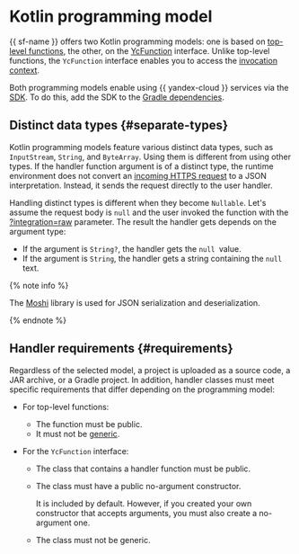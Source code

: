 # Kotlin programming model

{{ sf-name }} offers two Kotlin programming models: one is based on [top-level functions](top-level-function.md), the other, on the [YcFunction](yc-function.md) interface. Unlike top-level functions, the `YcFunction` interface enables you to access the [invocation context](../context.md).

Both programming models enable using {{ yandex-cloud }} services via the [SDK](../sdk.md). To do this, add the SDK to the [Gradle dependencies](../dependencies.md#gradle).

## Distinct data types {#separate-types}

Kotlin programming models feature various distinct data types, such as `InputStream`, `String`, and `ByteArray`. Using them is different from using other types. If the handler function argument is of a distinct type, the runtime environment does not convert an [incoming HTTPS request](../../../concepts/function-invoke.md#http) to a JSON interpretation. Instead, it sends the request directly to the user handler.

Handling distinct types is different when they become `Nullable`. Let's assume the request body is `null` and the user invoked the function with the [?integration=raw](../../../concepts/function-invoke.md#http) parameter. The result the handler gets depends on the argument type:

* If the argument is `String?`, the handler gets the `null `value.
* If the argument is `String`, the handler gets a string containing the `null` text.

{% note info %}

The [Moshi](https://github.com/square/moshi) library is used for JSON serialization and deserialization.

{% endnote %}

## Handler requirements {#requirements}

Regardless of the selected model, a project is uploaded as a source code, a JAR archive, or a Gradle project. In addition, handler classes must meet specific requirements that differ depending on the programming model:

* For top-level functions:

   * The function must be public.
   * It must not be [generic](https://kotlinlang.org/docs/java-interop.html#java-generics-in-kotlin).

* For the `YcFunction` interface:

   * The class that contains a handler function must be public.
   * The class must have a public no-argument constructor.

      It is included by default. However, if you created your own constructor that accepts arguments, you must also create a no-argument one.

   * The class must not be generic.
